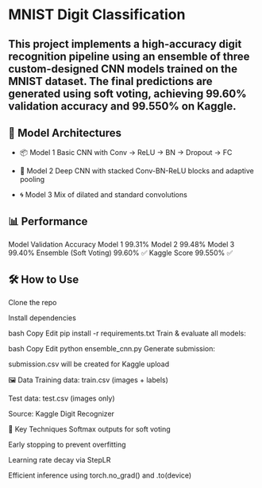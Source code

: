 # MNIST Digit Classification

This project implements a high-accuracy digit recognition pipeline using an ensemble of three custom-designed CNN models trained on the MNIST dataset. The final predictions are generated using soft voting, achieving 99.60% validation accuracy and 99.550% on Kaggle.
---

## 🧠 Model Architectures

- 📦 Model 1
Basic CNN with Conv → ReLU → BN → Dropout → FC

- 🧱 Model 2
Deep CNN with stacked Conv-BN-ReLU blocks and adaptive pooling

- 🌀 Model 3
Mix of dilated and standard convolutions

## 📊 Performance
Model	Validation Accuracy
Model 1	99.31%
Model 2	99.48%
Model 3	99.40%
Ensemble (Soft Voting)	99.60% ✅
Kaggle Score	99.550% ✅

## 🛠️ How to Use
Clone the repo

Install dependencies

bash
Copy
Edit
pip install -r requirements.txt
Train & evaluate all models:

bash
Copy
Edit
python ensemble_cnn.py
Generate submission:

submission.csv will be created for Kaggle upload

🖼️ Data
Training data: train.csv (images + labels)

Test data: test.csv (images only)

Source: Kaggle Digit Recognizer

🧪 Key Techniques
Softmax outputs for soft voting

Early stopping to prevent overfitting

Learning rate decay via StepLR

Efficient inference using torch.no_grad() and .to(device)

